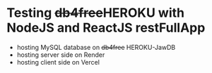# Testing ~~db4free~~HEROKU with NodeJS and ReactJS restFullApp

- hosting MySQL database on ~~db4free~~ HEROKU-JawDB
- hosting server side on Render
- hosting client side on Vercel